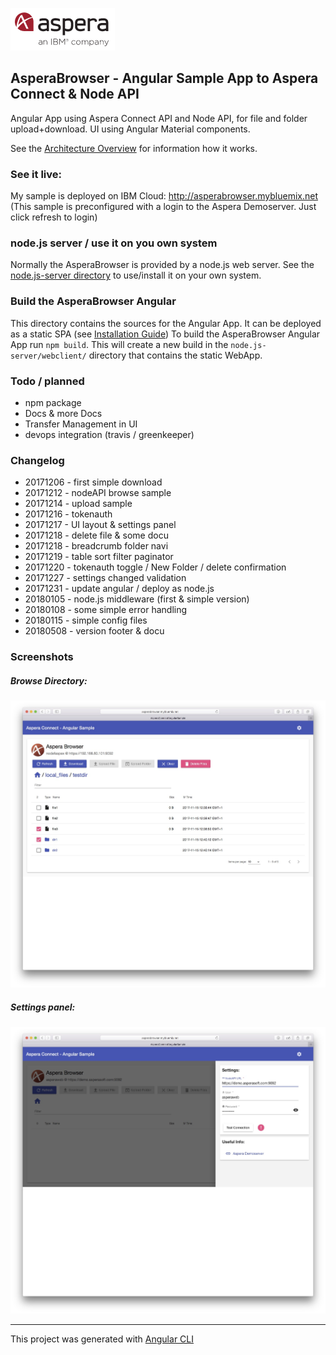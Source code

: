 ![](doc/img/aspera.png)
## AsperaBrowser -  Angular Sample App to Aspera Connect & Node API  

Angular App using Aspera Connect API and Node API, for file and folder upload+download.
UI using Angular Material components.

See the [Architecture Overview](doc/Architecture.md) for information how it works. 

### See it live:
My sample is deployed on IBM Cloud:
http://asperabrowser.mybluemix.net
(This sample is preconfigured with a login to the Aspera Demoserver. Just click refresh to login)

### node.js server / use it on you own system
Normally the AsperaBrowser is provided by a node.js web server. See the [node.js-server directory](node.js-server) to use/install it on your own system.

### Build the AsperaBrowser Angular
This directory contains the sources for the Angular App. It can be deployed as a static SPA (see [Installation Guide](doc/Installation_Guide.md))
To build the AsperaBrowser Angular App run `npm build`.  This will create a new build in the `node.js-server/webclient/` directory that contains the static WebApp.   

### Todo / planned 
- npm package
- Docs & more Docs
- Transfer Management in UI 
- devops integration (travis / greenkeeper)

### Changelog
- 20171206 - first simple download 
- 20171212 - nodeAPI browse sample 
- 20171214 - upload sample  
- 20171216 - tokenauth  
- 20171217 - UI layout  & settings panel
- 20171218 - delete file & some docu 
- 20171218 - breadcrumb folder navi
- 20171219 - table sort filter paginator 
- 20171220 - tokenauth toggle / New Folder / delete confirmation
- 20171227 - settings changed validation
- 20171231 - update angular / deploy as node.js
- 20180105 - node.js middleware (first & simple version)
- 20180108 - some simple error handling
- 20180115 - simple config files 
- 20180508 - version footer & docu 

### Screenshots 

##### Browse Directory:
![](doc/img/browse.jpg)

##### Settings panel:
![](doc/img/settings.jpg)


---

This project was generated with [Angular CLI](https://github.com/angular/angular-cli) 

